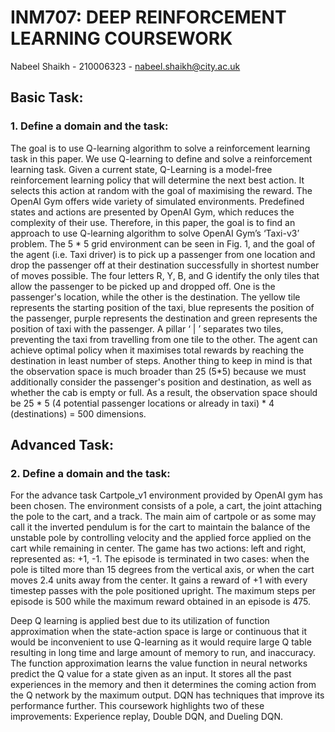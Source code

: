 # INM707: DEEP REINFORCEMENT LEARNING COURSEWORK

Nabeel Shaikh - 210006323 - nabeel.shaikh@city.ac.uk

## Basic Task:
### 1. Define a domain and the task:

The goal is to use Q-learning algorithm to solve a reinforcement learning task in this paper. We use Q-learning to define and solve a reinforcement learning task. Given a current state, Q-Learning is a model-free reinforcement learning policy that will determine the next best action. It selects this action at random with the goal of maximising the reward.
The OpenAI Gym offers wide variety of simulated environments. Predefined states and actions are presented by OpenAI Gym, which reduces the complexity of their use. Therefore, in this paper, the goal is to find an approach to use Q-learning algorithm to solve OpenAI Gym’s ‘Taxi-v3’ problem.
The 5 * 5 grid environment can be seen in Fig. 1, and the goal of the agent (i.e. Taxi driver) is to pick up a passenger from one location and drop the passenger off at their destination successfully in shortest number of moves possible. The four letters R, Y, B, and G identify the only tiles that allow the passenger to be picked up and dropped off. One is the passenger's location, while the other is the destination. The yellow tile represents the starting position of the taxi, blue represents the position of the passenger, purple represents the destination and green represents the position of taxi with the passenger. A pillar ‘ | ’ separates two tiles, preventing the taxi from travelling from one tile to the other.
The agent can achieve optimal policy when it maximises total rewards by reaching the destination in least number of steps.
Another thing to keep in mind is that the observation space is much broader than 25 (5*5) because we must additionally consider the passenger's position and destination, as well as whether the cab is empty or full. As a result, the observation space should be 25 * 5 (4 potential passenger locations or already in taxi) * 4 (destinations) = 500 dimensions.

## Advanced Task:
### 2. Define a domain and the task:

For the advance task Cartpole_v1 environment provided by OpenAI gym has been chosen. The environment consists of a pole, a cart, the joint attaching the pole to the cart, and a track. The main aim of cartpole or as some may call it the inverted pendulum is for the cart to maintain the balance of the unstable pole by controlling velocity and the applied force applied on the cart while remaining in center. The game has two actions: left and right, represented as: +1, -1. The episode is terminated in two cases: when the pole is tilted more than 15 degrees from the vertical axis, or when the cart moves 2.4 units away from the center. It gains a reward of +1 with every timestep passes with the pole positioned upright. The maximum steps per episode is 500 while the maximum reward obtained in an episode is 475.

Deep Q learning is applied best due to its utilization of function approximation when the state-action space is large or continuous that it would be inconvenient to use Q-learning as it would require large Q table resulting in long time and large amount of memory to run, and inaccuracy. The function approximation learns the value function in neural networks predict the Q value for a state given as an input. It stores all the past experiences in the memory and then it determines the coming action from the Q network by the maximum output. DQN has techniques that improve its performance further. This coursework highlights two of these improvements: Experience replay, Double DQN, and Dueling DQN.
